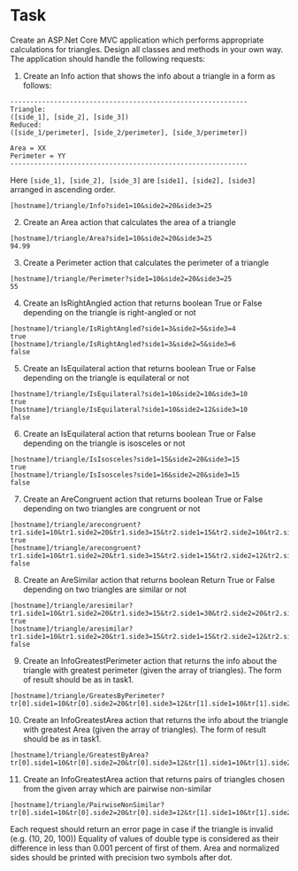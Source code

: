 # Task

Create an ASP.Net Core MVC application which performs appropriate calculations for triangles.
Design all classes and methods in your own way.
The application should handle the following requests: 

1. Create an Info action that shows the info about a triangle in a form as follows:
```
------------------------------------------------------------
Triangle:
([side_1], [side_2], [side_3])
Reduced:
([side_1/perimeter], [side_2/perimeter], [side_3/perimeter])

Area = XX
Perimeter = YY
------------------------------------------------------------
```
Here `[side_1], [side_2], [side_3]` are `[side1], [side2], [side3]` arranged in ascending order.
```
[hostname]/triangle/Info?side1=10&side2=20&side3=25
```


2. Create an Area action that calculates the area of a triangle
```
[hostname]/triangle/Area?side1=10&side2=20&side3=25
94.99
```


3. Create a Perimeter action that calculates the perimeter of a triangle
```
[hostname]/triangle/Perimeter?side1=10&side2=20&side3=25
55
```

4. Create an IsRightAngled action that returns boolean True or False depending on the triangle is right-angled or not 
```
[hostname]/triangle/IsRightAngled?side1=3&side2=5&side3=4
true
[hostname]/triangle/IsRightAngled?side1=3&side2=5&side3=6
false
```

5. Create an IsEquilateral action that returns boolean True or False depending on the triangle is equilateral or not 
```
[hostname]/triangle/IsEquilateral?side1=10&side2=10&side3=10
true
[hostname]/triangle/IsEquilateral?side1=10&side2=12&side3=10
false
```

6. Create an IsEquilateral action that returns boolean True or False depending on the triangle is isosceles or not 
```
[hostname]/triangle/IsIsosceles?side1=15&side2=20&side3=15
true
[hostname]/triangle/IsIsosceles?side1=16&side2=20&side3=15
false
```

7. Create an AreCongruent action that returns boolean True or False depending on two triangles are congruent or not
```
[hostname]/triangle/arecongruent?tr1.side1=10&tr1.side2=20&tr1.side3=15&tr2.side1=15&tr2.side2=10&tr2.side3=20
true
[hostname]/triangle/arecongruent?tr1.side1=10&tr1.side2=20&tr1.side3=15&tr2.side1=15&tr2.side2=12&tr2.side3=20
false
```

8. Create an AreSimilar action that returns boolean Return True or False depending on two triangles are similar or not
```
[hostname]/triangle/aresimilar?tr1.side1=10&tr1.side2=20&tr1.side3=15&tr2.side1=30&tr2.side2=20&tr2.side3=40
true
[hostname]/triangle/aresimilar?tr1.side1=10&tr1.side2=20&tr1.side3=15&tr2.side1=15&tr2.side2=12&tr2.side3=20
false
```

9. Create an InfoGreatestPerimeter action that returns the info about the triangle with greatest perimeter (given the array of triangles). The form of result should be as in task1. 
```
[hostname]/triangle/GreatesByPerimeter?tr[0].side1=10&tr[0].side2=20&tr[0].side3=12&tr[1].side1=10&tr[1].side2=20&tr[1].side3=25&tr[2].side1=10&tr[2].side2=18&tr[2].side3=22
```

10. Create an InfoGreatestArea action that returns the info about the triangle with greatest Area (given the array of triangles). The form of result should be as in task1. 
```
[hostname]/triangle/GreatestByArea?tr[0].side1=10&tr[0].side2=20&tr[0].side3=12&tr[1].side1=10&tr[1].side2=20&tr[1].side3=25&tr[2].side1=10&tr[2].side2=18&tr[2].side3=22
```

11. Create an InfoGreatestArea action that returns pairs of triangles chosen from the given array which are pairwise non-similar
```
[hostname]/triangle/PairwiseNonSimilar?tr[0].side1=10&tr[0].side2=20&tr[0].side3=12&tr[1].side1=10&tr[1].side2=20&tr[1].side3=25&tr[2].side1=10&tr[2].side2=18&tr[2].side3=22
```

Each request should return an error page in case if the triangle is invalid (e.g. (10, 20, 100))
Equality of values of double type is considered as their difference in less than 0.001 percent of first of them.
Area and normalized sides should be printed with precision two symbols after dot.

